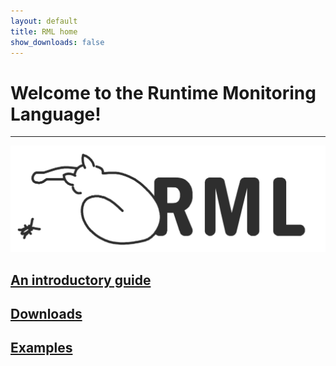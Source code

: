 ```yaml
---
layout: default
title: RML home
show_downloads: false
---
```

# Welcome to the Runtime Monitoring Language!

* * *

![Logo](logoBW.png)

## [An introductory guide](rml.md)

## [Downloads](downloads.md)

## [Examples](examples.md)